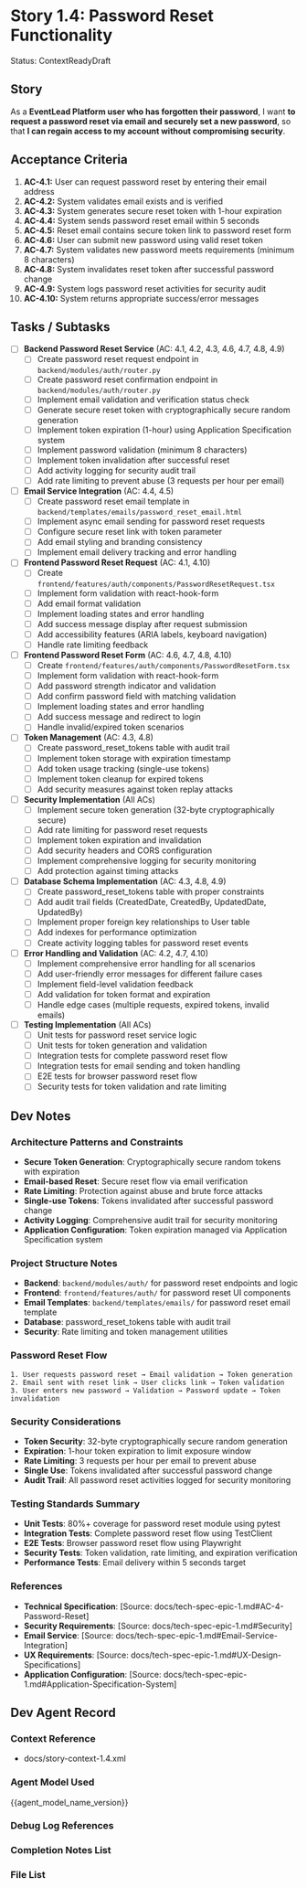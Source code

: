 # Story 1.4: Password Reset Functionality

Status: ContextReadyDraft

## Story

As a **EventLead Platform user who has forgotten their password**,
I want **to request a password reset via email and securely set a new password**,
so that **I can regain access to my account without compromising security**.

## Acceptance Criteria

1. **AC-4.1:** User can request password reset by entering their email address
2. **AC-4.2:** System validates email exists and is verified
3. **AC-4.3:** System generates secure reset token with 1-hour expiration
4. **AC-4.4:** System sends password reset email within 5 seconds
5. **AC-4.5:** Reset email contains secure token link to password reset form
6. **AC-4.6:** User can submit new password using valid reset token
7. **AC-4.7:** System validates new password meets requirements (minimum 8 characters)
8. **AC-4.8:** System invalidates reset token after successful password change
9. **AC-4.9:** System logs password reset activities for security audit
10. **AC-4.10:** System returns appropriate success/error messages

## Tasks / Subtasks

- [ ] **Backend Password Reset Service** (AC: 4.1, 4.2, 4.3, 4.6, 4.7, 4.8, 4.9)
  - [ ] Create password reset request endpoint in `backend/modules/auth/router.py`
  - [ ] Create password reset confirmation endpoint in `backend/modules/auth/router.py`
  - [ ] Implement email validation and verification status check
  - [ ] Generate secure reset token with cryptographically secure random generation
  - [ ] Implement token expiration (1-hour) using Application Specification system
  - [ ] Implement password validation (minimum 8 characters)
  - [ ] Implement token invalidation after successful reset
  - [ ] Add activity logging for security audit trail
  - [ ] Add rate limiting to prevent abuse (3 requests per hour per email)

- [ ] **Email Service Integration** (AC: 4.4, 4.5)
  - [ ] Create password reset email template in `backend/templates/emails/password_reset_email.html`
  - [ ] Implement async email sending for password reset requests
  - [ ] Configure secure reset link with token parameter
  - [ ] Add email styling and branding consistency
  - [ ] Implement email delivery tracking and error handling

- [ ] **Frontend Password Reset Request** (AC: 4.1, 4.10)
  - [ ] Create `frontend/features/auth/components/PasswordResetRequest.tsx`
  - [ ] Implement form validation with react-hook-form
  - [ ] Add email format validation
  - [ ] Implement loading states and error handling
  - [ ] Add success message display after request submission
  - [ ] Add accessibility features (ARIA labels, keyboard navigation)
  - [ ] Handle rate limiting feedback

- [ ] **Frontend Password Reset Form** (AC: 4.6, 4.7, 4.8, 4.10)
  - [ ] Create `frontend/features/auth/components/PasswordResetForm.tsx`
  - [ ] Implement form validation with react-hook-form
  - [ ] Add password strength indicator and validation
  - [ ] Add confirm password field with matching validation
  - [ ] Implement loading states and error handling
  - [ ] Add success message and redirect to login
  - [ ] Handle invalid/expired token scenarios

- [ ] **Token Management** (AC: 4.3, 4.8)
  - [ ] Create password_reset_tokens table with audit trail
  - [ ] Implement token storage with expiration timestamp
  - [ ] Add token usage tracking (single-use tokens)
  - [ ] Implement token cleanup for expired tokens
  - [ ] Add security measures against token replay attacks

- [ ] **Security Implementation** (All ACs)
  - [ ] Implement secure token generation (32-byte cryptographically secure)
  - [ ] Add rate limiting for password reset requests
  - [ ] Implement token expiration and invalidation
  - [ ] Add security headers and CORS configuration
  - [ ] Implement comprehensive logging for security monitoring
  - [ ] Add protection against timing attacks

- [ ] **Database Schema Implementation** (AC: 4.3, 4.8, 4.9)
  - [ ] Create password_reset_tokens table with proper constraints
  - [ ] Add audit trail fields (CreatedDate, CreatedBy, UpdatedDate, UpdatedBy)
  - [ ] Implement proper foreign key relationships to User table
  - [ ] Add indexes for performance optimization
  - [ ] Create activity logging tables for password reset events

- [ ] **Error Handling and Validation** (AC: 4.2, 4.7, 4.10)
  - [ ] Implement comprehensive error handling for all scenarios
  - [ ] Add user-friendly error messages for different failure cases
  - [ ] Implement field-level validation feedback
  - [ ] Add validation for token format and expiration
  - [ ] Handle edge cases (multiple requests, expired tokens, invalid emails)

- [ ] **Testing Implementation** (All ACs)
  - [ ] Unit tests for password reset service logic
  - [ ] Unit tests for token generation and validation
  - [ ] Integration tests for complete password reset flow
  - [ ] Integration tests for email sending and token handling
  - [ ] E2E tests for browser password reset flow
  - [ ] Security tests for token validation and rate limiting

## Dev Notes

### Architecture Patterns and Constraints
- **Secure Token Generation**: Cryptographically secure random tokens with expiration
- **Email-based Reset**: Secure reset flow via email verification
- **Rate Limiting**: Protection against abuse and brute force attacks
- **Single-use Tokens**: Tokens invalidated after successful password change
- **Activity Logging**: Comprehensive audit trail for security monitoring
- **Application Configuration**: Token expiration managed via Application Specification system

### Project Structure Notes
- **Backend**: `backend/modules/auth/` for password reset endpoints and logic
- **Frontend**: `frontend/features/auth/` for password reset UI components
- **Email Templates**: `backend/templates/emails/` for password reset email template
- **Database**: password_reset_tokens table with audit trail
- **Security**: Rate limiting and token management utilities

### Password Reset Flow
```
1. User requests password reset → Email validation → Token generation
2. Email sent with reset link → User clicks link → Token validation
3. User enters new password → Validation → Password update → Token invalidation
```

### Security Considerations
- **Token Security**: 32-byte cryptographically secure random generation
- **Expiration**: 1-hour token expiration to limit exposure window
- **Rate Limiting**: 3 requests per hour per email to prevent abuse
- **Single Use**: Tokens invalidated after successful password change
- **Audit Trail**: All password reset activities logged for security monitoring

### Testing Standards Summary
- **Unit Tests**: 80%+ coverage for password reset module using pytest
- **Integration Tests**: Complete password reset flow using TestClient
- **E2E Tests**: Browser password reset flow using Playwright
- **Security Tests**: Token validation, rate limiting, and expiration verification
- **Performance Tests**: Email delivery within 5 seconds target

### References
- **Technical Specification**: [Source: docs/tech-spec-epic-1.md#AC-4-Password-Reset]
- **Security Requirements**: [Source: docs/tech-spec-epic-1.md#Security]
- **Email Service**: [Source: docs/tech-spec-epic-1.md#Email-Service-Integration]
- **UX Requirements**: [Source: docs/tech-spec-epic-1.md#UX-Design-Specifications]
- **Application Configuration**: [Source: docs/tech-spec-epic-1.md#Application-Specification-System]

## Dev Agent Record

### Context Reference
- docs/story-context-1.4.xml

### Agent Model Used
{{agent_model_name_version}}

### Debug Log References

### Completion Notes List

### File List
